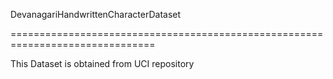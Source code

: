 DevanagariHandwrittenCharacterDataset

===============================================================================

This Dataset is obtained from UCI repository